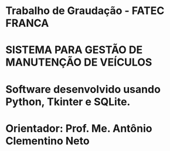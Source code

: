 # Trabalho de Graudação - FATEC FRANCA

# SISTEMA PARA GESTÃO DE MANUTENÇÃO DE VEÍCULOS

# Software desenvolvido usando Python, Tkinter e SQLite.

# Orientador: Prof. Me. Antônio Clementino Neto
